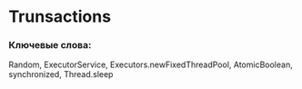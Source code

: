 # Trunsactions
### Ключевые слова:
Random, ExecutorService, Executors.newFixedThreadPool,
AtomicBoolean, synchronized, Thread.sleep
